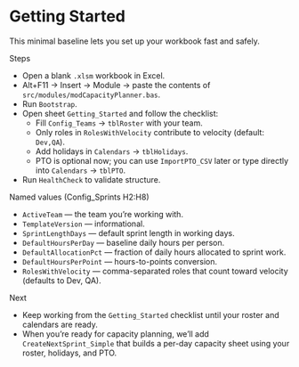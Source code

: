 # Getting Started

This minimal baseline lets you set up your workbook fast and safely.

Steps
- Open a blank `.xlsm` workbook in Excel.
- Alt+F11 → Insert → Module → paste the contents of `src/modules/modCapacityPlanner.bas`.
- Run `Bootstrap`.
- Open sheet `Getting_Started` and follow the checklist:
  - Fill `Config_Teams` → `tblRoster` with your team.
  - Only roles in `RolesWithVelocity` contribute to velocity (default: `Dev,QA`).
  - Add holidays in `Calendars` → `tblHolidays`.
  - PTO is optional now; you can use `ImportPTO_CSV` later or type directly into `Calendars` → `tblPTO`.
- Run `HealthCheck` to validate structure.

Named values (Config_Sprints H2:H8)
- `ActiveTeam` — the team you’re working with.
- `TemplateVersion` — informational.
- `SprintLengthDays` — default sprint length in working days.
- `DefaultHoursPerDay` — baseline daily hours per person.
- `DefaultAllocationPct` — fraction of daily hours allocated to sprint work.
- `DefaultHoursPerPoint` — hours-to-points conversion.
- `RolesWithVelocity` — comma-separated roles that count toward velocity (defaults to Dev, QA).

Next
- Keep working from the `Getting_Started` checklist until your roster and calendars are ready.
- When you’re ready for capacity planning, we’ll add `CreateNextSprint_Simple` that builds a per-day capacity sheet using your roster, holidays, and PTO.
